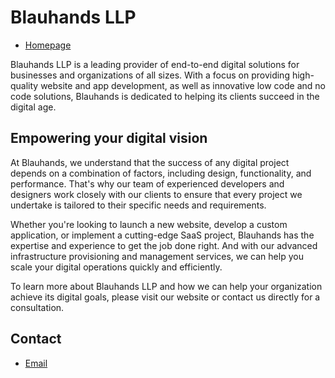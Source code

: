 # Blauhands LLP

- [Homepage](https://www.blauhands.com)

Blauhands LLP is a leading provider of end-to-end digital solutions for businesses and organizations of all sizes. With a focus on providing high-quality website and app development, as well as innovative low code and no code solutions, Blauhands is dedicated to helping its clients succeed in the digital age.

## Empowering your digital vision

At Blauhands, we understand that the success of any digital project depends on a combination of factors, including design, functionality, and performance. That's why our team of experienced developers and designers work closely with our clients to ensure that every project we undertake is tailored to their specific needs and requirements.

Whether you're looking to launch a new website, develop a custom application, or implement a cutting-edge SaaS project, Blauhands has the expertise and experience to get the job done right. And with our advanced infrastructure provisioning and management services, we can help you scale your digital operations quickly and efficiently.

To learn more about Blauhands LLP and how we can help your organization achieve its digital goals, please visit our website or contact us directly for a consultation.

## Contact

- [Email](mailto:mohitshi@icloud.com)
